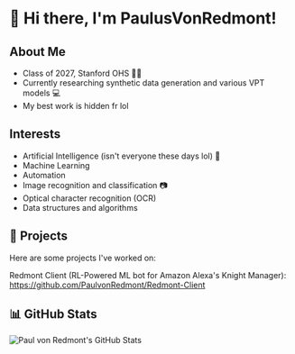 # 👋 Hi there, I'm PaulusVonRedmont!

## About Me
- Class of 2027, Stanford OHS :student:
- Currently researching synthetic data generation and various VPT models :computer:
- My best work is hidden fr lol

## Interests
- Artificial Intelligence (isn't everyone these days lol) :robot:
- Machine Learning 
- Automation
- Image recognition and classification :camera:
- Optical character recognition (OCR) 
- Data structures and algorithms

## 🚀 Projects

Here are some projects I've worked on:

Redmont Client (RL-Powered ML bot for Amazon Alexa's Knight Manager): https://github.com/PaulvonRedmont/Redmont-Client



## 📊 GitHub Stats

![Paul von Redmont's GitHub Stats](https://github-readme-stats.vercel.app/api?username=PaulvonRedmont&show_icons=true)

